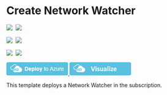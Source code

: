 # Create Network Watcher

<IMG SRC="https://azbotstorage.blob.core.windows.net/badges/101-networkwatcher-create/PublicLastTestDate.svg" />&nbsp;
<IMG SRC="https://azbotstorage.blob.core.windows.net/badges/101-networkwatcher-create/PublicDeployment.svg" />&nbsp;

<IMG SRC="https://azbotstorage.blob.core.windows.net/badges/101-networkwatcher-create/FairfaxLastTestDate.svg" />&nbsp;
<IMG SRC="https://azbotstorage.blob.core.windows.net/badges/101-networkwatcher-create/FairfaxDeployment.svg" />&nbsp;

<IMG SRC="https://azbotstorage.blob.core.windows.net/badges/101-networkwatcher-create/BestPracticeResult.svg" />&nbsp;
<IMG SRC="https://azbotstorage.blob.core.windows.net/badges/101-networkwatcher-create/CredScanResult.svg" />&nbsp;

<a href="https://portal.azure.com/#create/Microsoft.Template/uri/https%3A%2F%2Fraw.githubusercontent.com%2FAzure%2Fazure-quickstart-templates%2Fmaster%2F101-networkwatcher-create%2Fazuredeploy.json" target="_blank">
    <img src="https://raw.githubusercontent.com/Azure/azure-quickstart-templates/master/1-CONTRIBUTION-GUIDE/images/deploytoazure.png"/>
</a>
<a href="http://armviz.io/#/?load=https%3A%2F%2Fraw.githubusercontent.com%2FAzure%2Fazure-quickstart-templates%2Fmaster%2F101-networkwatcher-create%2Fazuredeploy.json" target="_blank">
    <img src="https://raw.githubusercontent.com/Azure/azure-quickstart-templates/master/1-CONTRIBUTION-GUIDE/images/visualizebutton.png"/>
</a>

This template deploys a Network Watcher in the subscription. 
